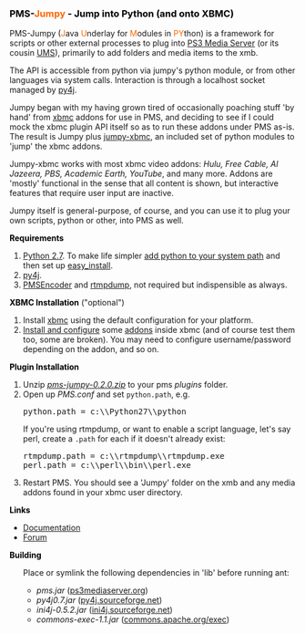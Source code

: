 <H3 style="color:black">PMS-<span style="color:#ff6600">Jumpy</span> - Jump into Python (and onto XBMC)</H3>

PMS-Jumpy (<span style="color:#ff6600">J</span>ava <span style="color:#ff6600">U</span>nderlay for <span style="color:#ff6600">M</span>odules in <span style="color:#ff6600">PY</span>thon) is a framework for scripts or other external processes to plug into <a href="http://www.ps3mediaserver.org/" target="_blank">PS3 Media Server</a> (or its cousin <a href="http://www.universalmediaserver.com/" target="_blank">UMS</a>), primarily to add folders and media items to the xmb.

The API is accessible from python via jumpy's python module, or from other languages via system calls. Interaction is through a localhost socket managed by <a href="http://py4j.sourceforge.net" target="_blank">py4j</a>.

Jumpy began with my having grown tired of occasionally poaching stuff 'by hand' from <a href="http://xbmc.org" target="_blank">xbmc</a> addons for use in PMS, and deciding to see if I could mock the xbmc plugin API itself so as to run these addons under PMS as-is. The result is Jumpy plus <a href="https://github.com/skeptical/jumpy-xbmc">jumpy-xbmc</a>, an included set of python modules to 'jump' the xbmc addons.

Jumpy-xbmc works with most xbmc video addons: <i>Hulu, Free Cable, Al Jazeera, PBS, Academic Earth, YouTube</i>, and many more. Addons are 'mostly' functional in the sense that all content is shown, but interactive features that require user input are inactive.

Jumpy itself is general-purpose, of course, and you can use it to plug your own scripts, python or other, into PMS as well.

<b style="color:black">Requirements</b>
<ol>
<li><a href="http://www.python.org/download/releases/2.7.3/#download" target="_blank">Python 2.7</a>.
To make life simpler <a href="http://superuser.com/questions/143119/how-to-add-python-to-the-windows-path/143121#143121" target="_blank">add python to your system path</a>
and then set up <a href="http://pypi.python.org/pypi/setuptools#installation-instructions" target="_blank">easy_install</a>.
</li>
<li><a href="http://py4j.sourceforge.net/download.html" target="_blank">py4j</a>.
</li>
<li><a href="https://github.com/chocolateboy/pmsencoder" target="_blank">PMSEncoder</a> and
<a href="http://rtmpdump.mplayerhq.hu/" target="_blank">rtmpdump</a>, not required but indispensible as always.
</li>
</ol>

<b style="color:black">XBMC Installation</b> ("optional")
<ol>
<li>Install <a href="http://xbmc.org/download/" target="_blank">xbmc</a> using the default configuration
for your platform.
</li>
<li><a href="http://wiki.xbmc.org/index.php?title=Unofficial_Add-on_Repositories" target="_blank">Install and configure</a>
some <a href="http://wiki.xbmc.org/index.php?title=Category:All_add-ons" target="_blank">addons</a>
inside xbmc (and of course test them too, some are broken). You may need to configure username/password depending
on the addon, and so on.
</li>
</ol>

<b style="color:black">Plugin Installation</b>
<ol>
<li>Unzip <i><a href="https://github.com/downloads/skeptical/jumpy/pms-jumpy-0.2.0.zip">pms-jumpy-0.2.0.zip</a></i> to your pms <i>plugins</i> folder.
</li>
<li>Open up <i>PMS.conf</i> and set <code>python.path</code>, e.g.
<pre>python.path = c:\\Python27\\python</pre>
If you're using rtmpdump, or want to enable a script language, let's say perl, create
a <code>.path</code> for each if it doesn't already exist:
<pre>
rtmpdump.path = c:\\rtmpdump\\rtmpdump.exe
perl.path = c:\\perl\\bin\\perl.exe
</pre>
</li>
<li>Restart PMS. You should see a 'Jumpy' folder on the xmb and any media addons found in your xbmc user directory.
</li>
</ol>
<b style="color:black">Links</b>
<ul>
<li><a href="http://skeptical.github.com/jumpy/readme.html" target="_blank">Documentation</a></li>
<li><a href="http://www.ps3mediaserver.org/forum/viewtopic.php?f=12&t=12518" target="_blank">Forum</a></li>
</ul>

<b style="color:black">Building</b>
<ul>
Place or symlink the following dependencies in 'lib' before running ant:
<ul>
<li><i>pms.jar</i> (<a href="http://www.ps3mediaserver.org/" target="_blank">ps3mediaserver.org</a>)</li>
<li><i>py4j0.7.jar</i> (<a href="http://py4j.sourceforge.net" target="_blank">py4j.sourceforge.net</a>)</li>
<li><i>ini4j-0.5.2.jar</i> (<a href="http://ini4j.sourceforge.net" target="_blank">ini4j.sourceforge.net</a>)</li>
<li><i>commons-exec-1.1.jar</i> (<a href="http://commons.apache.org/exec/" target="_blank">commons.apache.org/exec</a>)</li>
</ul>
</ul>

<!--
<a name=".+?">(.*)</a>
<span class="orange">  -> <span style="color:#ff6600">
<br/>  -> \n
-->

